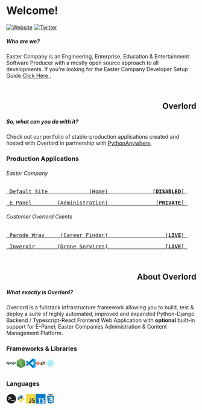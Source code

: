 <br/>
<br/>

# Welcome!


[![Website](https://img.shields.io/badge/Easter%20Company-website-orange)](https://www.easter.company)
[![Twitter](https://img.shields.io/twitter/follow/eastercompany?label=Easter%20Company&style=social)](https://twitter.com/eastercompany)


##### Who are we?
Easter Company is an Engineering, Enterprise, Education & Entertainment Software Producer with a mostly open source approach to all developments. If you're looking for the Easter Company Developer Setup Guide <a href="https://github.com/EasterCompany/.github/blob/35d95263837a60307f4b7f79c9fe23c07a3ec290/Developer%20Environment%20Setup.md"> Click Here </a>.

<br/>

<h2 align="right"> Overlord </h2>

##### So, what can you do with it?
Check out our portfolio of stable-production applications created and hosted with Overlord in partnership with <a href="https://www.pythonanywhere.com/">PythonAnywhere</a>. 

### Production Applications

###### Easter Company
<pre><a href="https://www.easter.company"> Default Site             (Home)              [<b>DISABLED</b>] </a>      <a>    [<b>GIT</b>]   </a><a>    [<b>DEV</b>]    </a></pre>

<pre><a href="https://eastercompany.eu.pythonanywhere.com"> E Panel        (Administration)               [<b>PRIVATE</b>] </a>      <a>    [<b>GIT</b>]   </a><a>    [<b>DEV</b>]    </a></pre>
                                     
###### Customer Overlord Clients
<pre><a href="https://www.pardoewray.com"> Parode Wray     (Career Finder)                  [<b>LIVE</b>] </a>      <a>    [<b>GIT</b>]   </a><a>    [<b>DEV</b>]    </a></pre>
<pre><a href="https://www.inverair.co.uk"> Inverair       (Drone Services)                  [<b>LIVE</b>] </a>      <a>    [<b>GIT</b>]   </a><a>    [<b>DEV</b>]    </a></pre>


<br/>

<h2 align="right"> About Overlord </h2>

##### What exactly is Overlord?
Overlord is a fullstack infrastructure framework allowing you to build, test & deploy a suite of highly automated, improved and expanded Python-Django Backend / Typescript-React Frontend Web Application with **optional** built-in support for E-Panel; Easter Companies Administration & Content Management Platform. 

### Frameworks & Libraries

<img align="left" alt="Django" width="26px" src="https://raw.githubusercontent.com/github/explore/80688e429a7d4ef2fca1e82350fe8e3517d3494d/topics/django/django.png" />
<img align="left" alt="Node.js" width="26px" src="https://raw.githubusercontent.com/github/explore/80688e429a7d4ef2fca1e82350fe8e3517d3494d/topics/nodejs/nodejs.png" />
<img align="left" alt="Visual Studio Code" width="26px" src="https://raw.githubusercontent.com/github/explore/80688e429a7d4ef2fca1e82350fe8e3517d3494d/topics/visual-studio-code/visual-studio-code.png" />
<img align="left" alt="Git" width="26px" src="https://raw.githubusercontent.com/github/explore/78df643247d429f6cc873026c0622819ad797942/topics/git/git.png" />
<img align="left" alt="React" width="26px" src="https://raw.githubusercontent.com/github/explore/80688e429a7d4ef2fca1e82350fe8e3517d3494d/topics/react/react.png" />

<br/>
<br/>

### Languages

<img align="left" alt="Terminal" width="26px" src="https://raw.githubusercontent.com/github/explore/80688e429a7d4ef2fca1e82350fe8e3517d3494d/topics/terminal/terminal.png" />
<img align="left" alt="Python" width="26px" src="https://raw.githubusercontent.com/github/explore/80688e429a7d4ef2fca1e82350fe8e3517d3494d/topics/python/python.png" />
<img align="left" alt="JavaScript" width="26px" src="https://raw.githubusercontent.com/github/explore/80688e429a7d4ef2fca1e82350fe8e3517d3494d/topics/javascript/javascript.png" />
<img align="left" alt="TypeScript" width="26px" src="https://raw.githubusercontent.com/github/explore/80688e429a7d4ef2fca1e82350fe8e3517d3494d/topics/typescript/typescript.png" />
<img align="left" alt="CSS3" width="26px" src="https://raw.githubusercontent.com/github/explore/80688e429a7d4ef2fca1e82350fe8e3517d3494d/topics/css/css.png" />


<br/>
<br/>
<br/>
